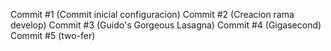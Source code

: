 Commit #1 (Commit inicial configuracion)
Commit #2 (Creacion rama develop)
Commit #3 (Guido's Gorgeous Lasagna)
Commit #4 (Gigasecond)
Commit #5 (two-fer)
